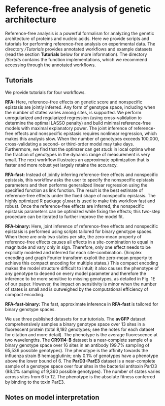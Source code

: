 # Reference-free analysis of genetic architecture

Reference-free analysis is a powerful formalism for analyzing the genetic architecture of proteins and nucleic acids. Here we provide scripts and tutorials for performing reference-free analysis on experimental data. The directory */Tutorials* provides annotated workflows and example datasets (read the section **Tutorials** below for more information). The directory */Scripts* contains the function implementations, which we recommend accessing through the annotated workflows.

## Tutorials
We provide tutorials for four workflows.

**RFA:** Here, reference-free effects on genetic score and nonspecific epistasis are jointly inferred. Any form of genotype space, including when the number of states varies among sites, is supported. We perform unregularized and regularized regression (using cross-validation to determine the optimal LASSO penalty) and build minimal reference-free models with maximal explanatory power. The joint inference of reference-free effects and nonspecific epistasis requires nonlinear regression, which makes this analysis slow. When the number of genotypes exceeds 100,000, cross-validating a second- or third-order model may take days. Furthermore, we find that the optimzer can get stuck in local optima when the fraction of genotypes in the dynamic range of measurement is very small. The next workflow illustrates an approximate optimization that is faster and more robust yet largely retains the accuracy.

**RFA-fast:** Instead of jointly inferring reference-free effects and nonspecific epistasis, this workflow asks the user to specify the nonspecific epistasis parameters and then performs generalized linear regression using the specified function as link function. The result is the best estimate of reference-free effects under the fixed shape of nonspecific epistasis. The highly optimized R package `glmnet` is used to make this workflow fast and robust. Once the reference-free effects are inferred, the nonspecific epistasis parameters can be optimized while fixing the effects; this two-step procedure can be iterated to further improve the model fit.

**RFA-binary:** Here, joint inference of reference-free effects and nonspecific epistasis is performed using scripts tailored for binary genotype spaces. When there are only two states per site, the zero-mean property of reference-free effects causes all effects in a site-combination to equal in magnitude and vary only in sign. Therefore, only one effect needs to be explicitly modeled and inferred for each site-combination. (Simplex encoding and graph Fourier transform exploit the zero-mean property to achieve this compact encoding for multiple states.) This compact encoding makes the model structure difficult to intuit; it also causes the phenotype of any genotype to depend on every model parameter and therefore the inference to be more sensitive to missing genotypes, as detailed in Fig. 1E of our paper. However, the impact on sensitivity is minor when the number of states is small and is outweighed by the computational efficiency of compact encoding.

**RFA-fast-binary:** The fast, approximate inference in **RFA-fast** is tailored for binary genotype spaces.

We use three published datasets for our tutorials. The **avGFP** dataset comprehensively samples a binary genotype space over 13 sites in a fluorescent protein (total 8,192 genotypes; see the notes for each dataset for citation and more detail). The phenotype is the average fluorescence at two wavelengths. The **CR9114-B** dataset is a near-complete sample of a binary genotype space over 16 sites in an antibody (99.7% sampling of 65,536 possible genotypes). The phenotype is the affinity towards the influenza strain B hemagglutinin; only 0.1% of genotypes have a phenotype above the lower bound of 6. The **ParD3-ParE3** dataset is a near-complete sample of a genotype space over four sites in the bacterial antitoxin ParD3 (98.2% sampling of 9,360 possible genotypes). The number of states varies across sites from 6 to 12. The phenotype is the absolute fitness conferred by binding to the toxin ParE3.

## Notes on model interpretation




